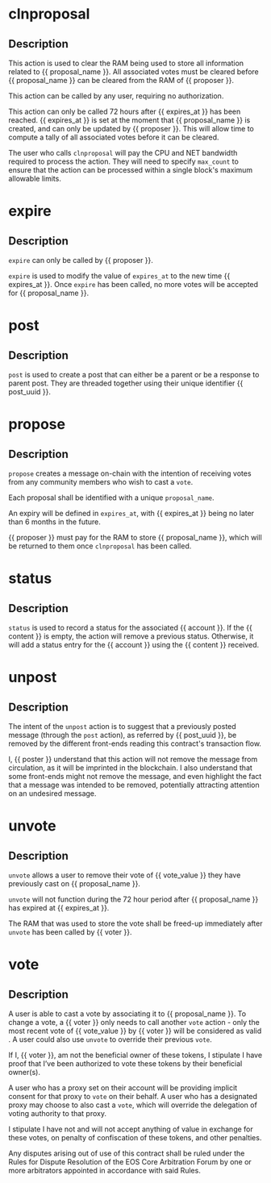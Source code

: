 <h1 class="contract">clnproposal</h1>

## Description

This action is used to clear the RAM being used to store all information related to
{{ proposal_name }}. All associated votes must be cleared before {{ proposal_name }}
can be cleared from the RAM of {{ proposer }}.

This action can be called by any user, requiring no authorization.

This action can only be called 72 hours after {{ expires_at }} has been reached.
{{ expires_at }} is set at the moment that {{ proposal_name }} is created, and can
only be updated by {{ proposer }}. This will allow time to compute a tally of all
associated votes before it can be cleared.

The user who calls `clnproposal` will pay the CPU and NET bandwidth required
to process the action. They will need to specify `max_count` to ensure that the
action can be processed within a single block's maximum allowable limits.

<h1 class="contract">expire</h1>

## Description

`expire` can only be called by {{ proposer }}.

`expire` is used to modify the value of `expires_at` to the new time {{ expires_at }}. Once `expire` has been called,
no more votes will be accepted for {{ proposal_name }}.

<h1 class="contract">post</h1>

## Description

`post` is used to create a post that can either be a parent or
be a response to parent post. They are threaded together using their
unique identifier {{ post_uuid }}.

<h1 class="contract">propose</h1>

## Description

`propose` creates a message on-chain with the intention of receiving
votes from any community members who wish to cast a `vote`.

Each proposal shall be identified with a unique `proposal_name`.

An expiry will be defined in `expires_at`, with {{ expires_at }}
being no later than 6 months in the future.

{{ proposer }} must pay for the RAM to store {{ proposal_name }}, which
will be returned to them once `clnproposal` has been called.

<h1 class="contract">status</h1>

## Description

`status` is used to record a status for the associated {{ account }}.
If the {{ content }} is empty, the action will remove a previous status.
Otherwise, it will add a status entry for the {{ account }} using the
{{ content }} received.

<h1 class="contract">unpost</h1>

## Description

The intent of the `unpost` action is to suggest that a previously posted message (through the `post` action), as referred by {{ post_uuid }}, be removed by the different front-ends reading this contract's transaction flow.

I, {{ poster }} understand that this action will not remove the message from circulation, as it will be imprinted in the blockchain.  I also understand that some front-ends might not remove the message, and even highlight the fact that a message was intended to be removed, potentially attracting attention on an undesired message.

<h1 class="contract">unvote</h1>

## Description

`unvote` allows a user to remove their vote of {{ vote_value }} they have previously
cast on {{ proposal_name }}.

`unvote` will not function during the 72 hour period after
{{ proposal_name }} has expired at {{ expires_at }}.

The RAM that was used to store the vote shall be freed-up immediately
after `unvote` has been called by {{ voter }}.

<h1 class="contract">vote</h1>

## Description

A user is able to cast a vote by associating it to {{ proposal_name }}. To
change a vote, a {{ voter }} only needs to call another `vote` action - only the
most recent vote of {{ vote_value }} by {{ voter }} will be considered as valid . A user
could also use `unvote` to override their previous `vote`.

If I, {{ voter }}, am not the beneficial owner of these tokens, I stipulate I have proof
that I’ve been authorized to vote these tokens by their beneficial owner(s).

A user who has a proxy set on their account will be providing implicit consent
for that proxy to `vote` on their behalf. A user who has a designated proxy
may choose to also cast a `vote`, which will override the delegation of voting
authority to that proxy.

I stipulate I have not and will not accept anything of value in exchange for these
votes, on penalty of confiscation of these tokens, and other penalties.

Any disputes arising out of use of this contract shall be ruled under the Rules
for Dispute Resolution of the EOS Core Arbitration Forum by one or more arbitrators
appointed in accordance with said Rules.